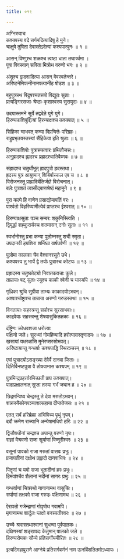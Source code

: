 ```yaml
---
title: ०१९

---
```

अग्निरुवाच  
कश्यपस्य वदे सर्गमदित्यादिषु हे मुने।  
चाक्षुषे तुषिता देवास्तेऽदेत्यां कश्यपात्पुनः ॥ १ ॥  
  
आसन् विष्णुश्च शक्रश्च त्वष्टा धाता तथार्य्थमा ।  
पूषा विवस्वान् सविता मित्रोथ वरुणो भगः ॥ २ ॥  
  
अंशुश्च द्वादशादित्या आसन् वैवस्वतेन्तरे।  
अरिष्टनेमिपत्नीनामपत्यानीह षोडश ॥ ३ ॥  
  
बहुपुत्रस्थ विदुषश्चतस्त्रो विद्युतः सुताः ।  
प्रत्यङ्गिरसजाः श्रेष्ठाः कृशाश्वस्य सुरायुदाः ॥ ४ ॥  
  
उदयास्तमने सूर्ये तद्वदेते युगे युगे।  
हिरण्यकशिपुर्द्दित्यां हिरण्याक्षश्च कश्यपात् ॥ ५ ॥  
  
सिंहिका चाभवत् कन्या विप्रचित्तेः परिग्रहः।  
राहुप्रभृतयस्तस्यां सैंहिकेया इति श्रुताः ॥ ६ ॥  
  
हिरण्यकशिपोः पुत्रास्चत्वारः प्रथितौजसः।  
अनुह्रादश्च ह्लादश्च प्रह्रादश्चातिवैष्णवः ॥ ७ ॥  
  
संह्रादश्च चतुर्थोभूत् ह्रादपुत्रो ह्रदस्तथा।  
ह्रदस्य पुत्र आयुष्मान् शिबिर्वास्कल एव च ॥ ८ ॥  
विरोजनस्तु प्राह्रादिर्बलिर्जज्ञे विरोचनात्।  
बलेः पुत्रशतं त्वासीद्‌बाणश्रेष्ठं महामुने ॥ ९ ॥  
  
पुरा कल्पे हि वाणेन प्रसाद्योमापतिं वरः ।  
पार्श्वतो विहरिष्यामीत्येवं प्राप्तश्च ईश्वरात् ॥ १० ॥  
  
हिरण्याक्षसुताः पञ्च सम्बरः शकुनिस्त्विति ।  
द्विमूर्द्धा शह्कुरार्यस्च शतमासन् दनोः सुताः ॥ ११ ॥  
  
स्वर्भानोस्तु प्रभा कन्या पुलोम्नस्तु शची स्मृता।  
 उपदानवी हयशिरा शर्मिष्ठा वार्षपर्वणी ॥ १२ ॥  
  
पुलोमा कालका चैव वैश्वानरसुते उभे।  
कश्यपस्प तु भार्ये द्वे तयोः पुत्रास्च कोटयः ॥ १३ ॥  
  
प्रह्रादस्य चतुष्कोट्यो निवातकवचाः कुले।  
ताम्रायाः षट् सुताः स्युश्च काकी श्वेनी च भास्यपि ॥ १४ ॥  
  
गृध्रिका श्रुचि सुग्रीवा ताभ्यः काकादयोऽभवन्।  
अश्वाश्चोष्ट्राश्च ताम्राया अरुणो गरुडस्तथा ॥ १५ ॥  
  
विनतायाः सहस्त्रन्तु सर्पाश्च सुरसाभवाः।  
काद्रवेयाः सहस्त्रन्तु शेषवासुकितक्षकाः ॥ १६ ॥  
  
दंष्ट्रिणः क्रोधवशजा धरोत्याः  
पक्षिणो जले। सुरभ्यां गोमहिष्यादि हरोत्पन्नास्तृणादयः ॥ १७ ॥  
खसायां यक्षरक्षांसि मुनेरप्सरसोभवत्।  
अरिष्टायान्तु गन्धर्वाः कश्यपाद्धि स्थिरञ्चरम् ॥ १८ ॥  
  
एषां पुत्रादयोऽसङ्ख्या देवैर्वै दानवा जिताः ।  
दितिर्विनष्टपुत्रा वै तोषयामास कश्यपम् ॥ १९ ॥  
  
पुत्रमिन्द्रप्रहर्त्तारमिच्छती प्राप कश्यपात्।  
पादाप्रक्षालनात् सुप्ता तस्या गर्भं जघान ह ॥ २० ॥  
  
छिद्रमन्विष्य चेन्द्रस्तु ते देवा मरुतोऽभवन्।  
शक्रस्यैकोनपञ्चाशत्सहाया दीप्ततेजसः ॥ २१ ॥  
  
एतत् सर्वं हरिर्ब्रह्मा अभिषिच्य पृथुं नृपम्।  
ददौ क्रमेण राज्यानि अन्येषामधिपो हरिः ॥ २२ ॥  
  
द्विजौषधीनां चन्द्रश्च अपान्तु वरुणो नृपः।  
राज्ञां वैश्रवणो राजा सूर्याणां विष्णुरीश्वरः ॥ २३ ॥  
  
वसूनां पावको राजा मरुतां वासवः प्रभुः।  
प्रजापतीनां दक्षोथ प्रह्लादो दानवाधिपः ॥ २४ ॥  
  
पितॄणां च यमो राजा भूतादीनां हरः प्रभुः।  
हिमवांश्चैव शैलानां नदीनां सागरः प्रभुः ॥ २५ ॥  
  
गन्धर्वाणां चित्ररथो नागानामथ वासुकिः।  
सर्पाणां तक्षको राजा गरुडः पक्षिणामथ ॥ २६ ॥  
  
ऐरावतो गजेन्द्राणां गोवृषोथ गवामपि।  
मृगाणामथ शार्दूलः प्लक्षो वनस्पतीश्वरः ॥ २७ ॥  
  
उच्चैः श्रवास्तथाश्वानां सुधन्वा पूर्वपालकः।  
दक्षिणस्यां शङ्खपदः केतुमान् पालको जले ॥  
हिरण्यरोमकः सौम्ये प्रतिसर्गोयमीरितः ॥ २८ ॥  
  
इत्यदिमहापुराणे आग्नेये प्रतिसर्गवर्णनं नाम ऊनविंशतितमोऽध्यायः ।